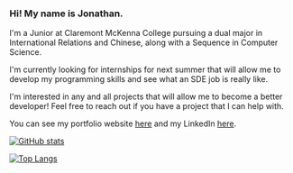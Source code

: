 ### Hi! My name is Jonathan.

I'm a Junior at Claremont McKenna College pursuing a dual major in International Relations and Chinese, along with a Sequence in Computer Science.

I'm currently looking for internships for next summer that will allow me to develop my programming skills and see what an SDE job is really like.

I'm interested in any and all projects that will allow me to become a better developer! Feel free to reach out if you have a project that I can help with.

You can see my portfolio website [here](http://jbecker.me) and my LinkedIn [here](https://www.linkedin.com/in/jonathan-becker-593069238/).

[![GitHub stats](https://github-readme-stats.vercel.app/api?username=jbecker7)](https://github.com/jbecker7/github-readme-stats)

[![Top Langs](https://github-readme-stats.vercel.app/api/top-langs/?username=jbecker7)](https://github.com/jbecker7/github-readme-stats)

